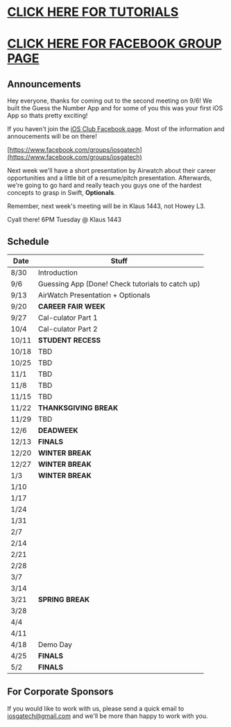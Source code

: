 # [CLICK HERE FOR TUTORIALS](tutorials)
# [CLICK HERE FOR FACEBOOK GROUP PAGE](https://www.facebook.com/groups/iosgatech)
## Announcements
Hey everyone, thanks for coming out to the second meeting on 9/6! We built the Guess the Number App and for some of you this was your first iOS App so thats pretty exciting!

If you haven't join the [iOS Club Facebook page](https://www.facebook.com/groups/iosgatech). Most of the information and annoucements will be on there!

[https://www.facebook.com/groups/iosgatech](https://www.facebook.com/groups/iosgatech)

Next week we'll have a short presentation by Airwatch about their career opportunities and a little bit of a resume/pitch presentation. Afterwards, we're going to go hard and really teach you guys one of the hardest concepts to grasp in Swift, **Optionals**.

Remember, next week's meeting will be in Klaus 1443, not Howey L3.

Cyall there! 6PM Tuesday @ Klaus 1443

## Schedule
Date   | Stuff
-------| -------------
8/30   | Introduction
9/6    | Guessing App (Done! Check tutorials to catch up)
9/13   | AirWatch Presentation + Optionals
9/20   | **CAREER FAIR WEEK**
9/27   | Cal-culator Part 1
10/4   | Cal-culator Part 2
10/11  | **STUDENT RECESS**
10/18  | TBD
10/25  | TBD
11/1   | TBD
11/8   | TBD
11/15  | TBD
11/22  | **THANKSGIVING BREAK**
11/29  | TBD
12/6   | **DEADWEEK**
12/13  | **FINALS**
12/20  | **WINTER BREAK**
12/27  | **WINTER BREAK**
1/3    | **WINTER BREAK**
1/10   |
1/17   |
1/24   |
1/31   |
2/7    |
2/14   |
2/21   |
2/28   |
3/7    |
3/14   |
3/21   | **SPRING BREAK**
3/28   |
4/4    |
4/11   |
4/18   | Demo Day
4/25   | **FINALS**
5/2    | **FINALS**

## For Corporate Sponsors
If you would like to work with us, please send a quick email to iosgatech@gmail.com and we'll be more than happy to work with you.
